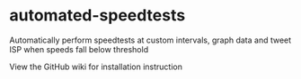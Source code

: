 # automated-speedtests
Automatically perform speedtests at custom intervals, graph data and tweet ISP when speeds fall below threshold

View the GitHub wiki for installation instruction